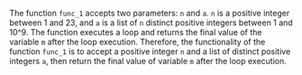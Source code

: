 The function `func_1` accepts two parameters: `n` and `a`. `n` is a positive integer between 1 and 23, and `a` is a list of `n` distinct positive integers between 1 and 10^9. The function executes a loop and returns the final value of the variable `m` after the loop execution. Therefore, the functionality of the function `func_1` is to accept a positive integer `n` and a list of distinct positive integers `a`, then return the final value of variable `m` after the loop execution.